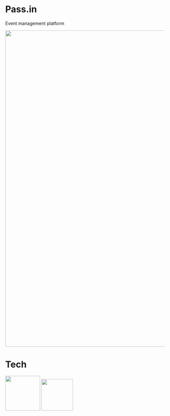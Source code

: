 # Pass.in

Event management platform

<img src="https://github.com/KelvynLenis/NLW-UNITE-PASS-IN/assets/52057929/5b9e8dbc-fcf2-4f7c-8dfd-03b2d30ff877" width="1000" />

# Tech
<a>

  <img src="https://github.com/KelvynLenis/NLW-UNITE-PASS-IN/assets/52057929/2ba90474-344c-4b9a-8146-23e3473d0e23"  width="110" />

  
</a>

<a href="https://github.com/KelvynLenis/NLW-UNITE-PASS-IN/tree/master/REACT">

  <img src="https://github.com/KelvynLenis/NLW-UNITE-PASS-IN/assets/52057929/a3ec4733-2354-4b99-8927-58ca2d61e97d"  width="100" />
  
</a>

